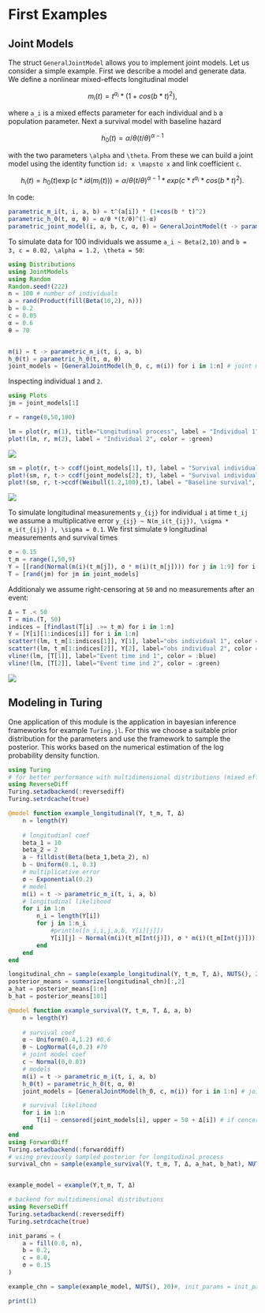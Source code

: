 # First Examples

## Joint Models
The struct `GeneralJointModel` allows you to implement joint models. Let us consider a simple example. First we describe a model and generate data. We define a nonlinear mixed-effects longitudinal model

```math
m_i(t) = t^{a_i} * (1+cos(b * t)^2),
```
where ``a_i`` is a mixed effects parameter for each individual and ``b`` a population parameter. Next a survival model with baseline hazard

```math
h_0(t) = \alpha/\theta ( t / \theta)^{\alpha -1}
```

with the two parameters ``\alpha`` and ``\theta``. From these we can build a joint model using the identity function ``id: x \mapsto x`` and link coefficient ``c``.

```math
h_i(t) = h_0(t) \exp(c * id(m_i(t))) = \alpha/\theta ( t / \theta)^{\alpha -1} * exp(c * t^{a_i} * cos(b * t)^2).
```

In code:
```julia
parametric_m_i(t, i, a, b) = t^(a[i]) * (1+cos(b * t)^2)
parametric_h_0(t, α, θ) = α/θ *(t/θ)^(1-α)
parametric_joint_model(i, a, b, c, α, θ) = GeneralJointModel(t -> parametric_h_0(t, α, θ), c, t -> m_i(t, i, a, b))
```


To simulate data for 100 individuals we assume ``a_i ~ Beta(2,10)`` and ``b = 3, c = 0.02, \alpha = 1.2, \theta = 50``:
```julia
using Distributions
using JointModels
using Random
Random.seed!(222)
n = 100 # number of individuals
a = rand(Product(fill(Beta(10,2), n)))
b = 0.2
c = 0.05
α = 0.6
θ = 70


m(i) = t -> parametric_m_i(t, i, a, b)
h_0(t) = parametric_h_0(t, α, θ)
joint_models = [GeneralJointModel(h_0, c, m(i)) for i in 1:n] # joint models for all individuals
```

Inspecting individual ``1`` and ``2``.


```julia
using Plots
jm = joint_models[1]

r = range(0,50,100)

lm = plot(r, m(1), title="Longitudinal process", label = "Individual 1", color = :blue)
plot!(lm, r, m(2), label = "Individual 2", color = :green)
```
![](lm_1.png)
```julia
sm = plot(r, t-> ccdf(joint_models[1], t), label = "Survival individual 1", title="Joint survival process", color = :blue)
plot!(sm, r, t-> ccdf(joint_models[2], t), label = "Survival individual 2", color = :green)
plot!(sm, r, t->ccdf(Weibull(1.2,100),t), label = "Baseline survival", color = :black)
```
![](sm.png)

To simulate longitudinal measurements ``y_{ij}`` for individual ``i`` at time ``t_ij`` we assume a multiplicative error ``y_{ij} ~ N(m_i(t_{ij}), \sigma * m_i(t_{ij}) ), \sigma = 0.1``. We first simulate ``9`` longitudinal measurements and survival times
```julia
σ = 0.15
t_m = range(1,50,9)
Y = [[rand(Normal(m(i)(t_m[j]), σ * m(i)(t_m[j]))) for j in 1:9] for i in 1:n]
T = [rand(jm) for jm in joint_models]
```
Additionaly we assume right-censoring at ``50`` and no measurements after an event:
```julia
Δ = T .< 50
T = min.(T, 50)
indices = [findlast(T[i] .>= t_m) for i in 1:n]
Y = [Y[i][1:indices[i]] for i in 1:n]
scatter!(lm, t_m[1:indices[1]], Y[1], label="obs individual 1", color = :blue)
scatter!(lm, t_m[1:indices[2]], Y[2], label="obs individual 2", color = :green)
vline!(lm, [T[1]], label="Event time ind 1", color = :blue)
vline!(lm, [T[2]], label="Event time ind 2", color = :green)
```
![](lm_2.png)


## Modeling in Turing
One application of this module is the application in bayesian inference frameworks for example `Turing.jl`. For this we choose a suitable prior distribution for the parameters and use the framework to sample the posterior. This works based on the numerical estimation of the log probability density function.

```julia
using Turing
# for better performance with multidimensional distributions (mixed effects)
using ReverseDiff
Turing.setadbackend(:reversediff)
Turing.setrdcache(true)

@model function example_longitudinal(Y, t_m, T, Δ)
    n = length(Y)
    
    # longitudianl coef
    beta_1 = 10
    beta_2 = 2
    a ~ filldist(Beta(beta_1,beta_2), n)
    b ~ Uniform(0.1, 0.3)
    # multiplicative error
    σ ~ Exponential(0.2)
    # model
    m(i) = t -> parametric_m_i(t, i, a, b)
    # longitudinal likelihood
    for i in 1:n
        n_i = length(Y[i])
        for j in 1:n_i
            #println([n_i,i,j,a,b, Y[i][j]])
            Y[i][j] ~ Normal(m(i)(t_m[Int(j)]), σ * m(i)(t_m[Int(j)]))
        end
    end
end

longitudinal_chn = sample(example_longitudinal(Y, t_m, T, Δ), NUTS(), 200)
posterior_means = summarize(longitudinal_chn)[:,2]
a_hat = posterior_means[1:n]
b_hat = posterior_means[101]

@model function example_survival(Y, t_m, T, Δ, a, b)
    n = length(Y)
    
    # survival coef
    α ~ Uniform(0.4,1.2) #0.6
    θ ~ LogNormal(4,0.2) #70
    # joint model coef
    c ~ Normal(0,0.03)
    # models
    m(i) = t -> parametric_m_i(t, i, a, b)
    h_0(t) = parametric_h_0(t, α, θ)
    joint_models = [GeneralJointModel(h_0, c, m(i)) for i in 1:n] # joint models for all

    # survival likelihood
    for i in 1:n
        T[i] ~ censored(joint_models[i], upper = 50 + Δ[i]) # if cencored at time 50 then uppder = 50
    end
end
using ForwardDiff
Turing.setadbackend(:forwarddiff)
# using previously sampled posterior for longitudinal process
survival_chn = sample(example_survival(Y, t_m, T, Δ, a_hat, b_hat), NUTS(), 100)


example_model = example(Y,t_m, T, Δ)

# backend for multidimensional distributions
using ReverseDiff
Turing.setadbackend(:reversediff)
Turing.setrdcache(true)

init_params = (
    a = fill(0.8, n),
    b = 0.2,
    c = 0.0,
    σ = 0.15
)

example_chn = sample(example_model, NUTS(), 20)#, init_params = init_params)

print(1)

```